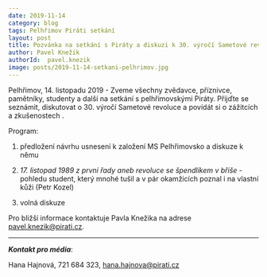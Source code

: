 ```yaml
---
date: 2019-11-14
category: blog
tags: Pelhřimov Piráti setkání
layout: post
title: Pozvánka na setkání s Piráty a diskuzi k 30. výročí Sametové revoluce v Pelhřimově
author: Pavel Knežik
authorId:  pavel.knezik
image: posts/2019-11-14-setkani-pelhrimov.jpg
---
```


Pelhřimov, 14. listopadu 2019 - Zveme všechny zvědavce, příznivce, pamětníky, studenty a další na setkání s pelhřimovskými Piráty. Přijďte se seznámit, diskutovat o 30. výročí Sametové revoluce a povídát si o zážitcích a zkušenostech .

Program:

1. předložení návrhu usnesení k založení MS Pelhřimovsko a diskuze k němu

2. *17. listopad 1989 z první řady aneb revoluce se špendlíkem v břiše* - pohledu student, který mnohé tušil a v pár okamžicích poznal i na vlastní kůži (Petr Kozel)
  
3. volná diskuze

Pro bližší informace kontaktuje Pavla Knežika na adrese <pavel.knezik@pirati.cz>.

---

***Kontakt pro média***:

Hana Hajnová, 721 684 323, hana.hajnova@pirati.cz
